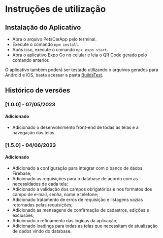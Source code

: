 # Instruções de utilização

## Instalação do Aplicativo

- Abra o arquivo PetsCarApp pelo terminal.
- Execute o comando `npm install`.
- Após isso, execute o comando `npx expo start`.
- Abra o aplicativo Expo Go no celular e leia o QR Code gerado pelo comando anterior.

O aplicativo também poderá ser testado utilizando o arquivos gerados para Android e iOS, basta acessar a pasta <a href="src/BuildsTest">BuildsTest</a>.

## Histórico de versões

### [1.0.0] - 07/05/2023

#### Adicionado

- Adicionado o desenvolvimento front-end de todas as telas e a navegação das telas.

### [1.5.0] - 04/06/2023

#### Adicionado

- Adicionado a configuração para integrar com o banco de dados Firebase;
- Adicionado as requisições para o database de acordo com as necessidades de cada tela;
- Adicionado a validação dos campos obrigatórios e nos formatos dos campo de e-mail, senha, nome e telefone;
- Adicionado tratamento de erros de requisição e listagens vazias retornadas pelas requisições;
- Adicionado as mensagens de confirmação de cadastros, edições e exclusões;
- Adicionado o refinamento das lógicas da aplicação;
- Adicionado loadings para todas as telas que necessitam de atualização de dados vindo do database.
